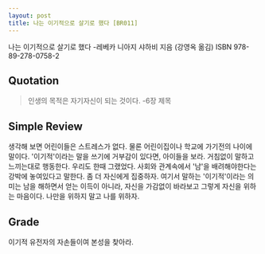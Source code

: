 ```yaml
---
layout: post
title: 나는 이기적으로 살기로 했다 [BR011]
---
```


나는 이기적으로 살기로 했다
-레베카 니아지 샤하비 지음 (강영옥 옮김)
ISBN 978-89-278-0758-2

## Quotation <i class="fa fa-quote-left" aria-hidden="true"></i>

>인생의 목적은 자기자신이 되는 것이다. -6장 제목

## Simple Review <i class="fa fa-comment" aria-hidden="true"></i>

<span class="drop">생</span>각해 보면 어린이들은 스트레스가 없다. 물론 어린이집이나 학교에 가기전의 나이에 말이다. '이기적'이라는 말을 쓰기에 거부감이 있다면, 아이들을 보라. 거침없이 말하고 느끼는대로 행동한다. 우리도 한때 그랬었다. 사회와 관계속에서 '남'을 배려해야한다는 강박에 놓여있다고 말한다. <span class="em">좀 더 자신에게 집중하자.</span> 여기서 말하는 '이기적'이라는 의미는 남을 해하면서 얻는 이득이 아니라, 자신을 가감없이 바라보고 그렇게 자신을 위하는 마음이다. 나만을 위하지 말고 나를 위하자.

## Grade <i class="fa fa-paragraph" aria-hidden="true"></i>

<i class="fa fa-star" aria-hidden="true"></i>
<i class="fa fa-star" aria-hidden="true"></i>
<i class="fa fa-star" aria-hidden="true"></i>
<i class="fa fa-star" aria-hidden="true"></i>
<!-- <i class="fa fa-star-o" aria-hidden="true"></i> -->
<!-- <i class="fa fa-star-half-o" aria-hidden="true"></i> -->
<!-- <i class="fa fa-star-o" aria-hidden="true"></i> -->
<!-- <i class="fa fa-star-o" aria-hidden="true"></i> -->
<i class="fa fa-star-o" aria-hidden="true"></i>

이기적 유전자의 자손들이여 본성을 찾아라.